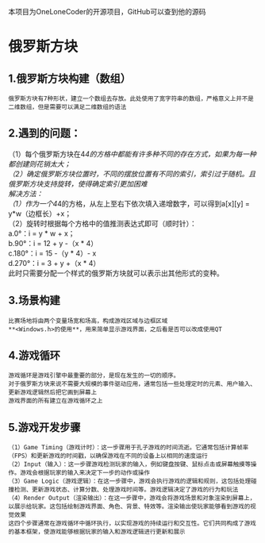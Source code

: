 本项目为OneLoneCoder的开源项目，GitHub可以查到他的源码

# 俄罗斯方块
 ## 1.俄罗斯方块构建（数组）
	俄罗斯方块有7种形状，建立一个数组去存放。此处使用了宽字符串的数组，严格意义上并不是二维数组，但是需要可以满足二维数组的语法  
 ## 2.遇到的问题：  
   （1）每个俄罗斯方块在4*4的方格中都能有许多种不同的存在方式，如果为每一种都创建则花销太大；  
   （2）确定俄罗斯方块位置时，不同的摆放位置有不同的索引，索引过于随机。且俄罗斯方块支持旋转，使得确定索引更加困难  
   解决方法：  
   （1）作为一个4*4的方格，从左上至右下依次填入递增数字，可以得到a[x][y] = y*w（边框长）+x；  
   （2）旋转时根据每个方格中的值推测表达式即可（顺时针）：  
		a.0°：i = y * w + x；  
		b.90°：i = 12 + y -（x * 4）  
		c.180°：i = 15 -（y * 4）- x  
		d.270°：i = 3 + y +（x * 4）  
		此时只需要分配一个样式的俄罗斯方块就可以表示出其他形式的变种。  
 ## 3.场景构建
	比赛场地将由两个变量场宽和场高，构成游戏区域与边框区域
	**<Windows.h>的使用**，用来简单显示游戏界面，之后看是否可以改成使用QT
 ## 4.游戏循环
	游戏循环是游戏引擎中最重要的部分，是现在发生的一切的顺序。
	对于俄罗斯方块来说不需要大规模的事件驱动应用，通常包括一些处理定时的元素、用户输入、更新游戏逻辑然后把它画到屏幕上
	游戏界面的所有建立在游戏循环之上
 ## 5.游戏开发步骤
	（1）Game Timing（游戏计时）：这一步骤用于孔子游戏的时间流逝。它通常包括计算帧率（FPS）和更新游戏的时间戳，以确保游戏在不同的设备上以相同的速度运行
	（2）Input（输入）：这一步骤游戏检测玩家的输入，例如键盘按键、鼠标点击或屏幕触摸等操作。游戏会根据玩家的输入来决定下一步的动作或操作
	（3）Game Logic（游戏逻辑）：在这一步骤中，游戏会执行游戏的逻辑和规则，这包括处理碰撞检测、更新游戏状态、计算分数、处理游戏时间等。游戏逻辑决定了游戏的行为和玩法
	（4）Render Output（渲染输出）：在这一步骤中，游戏会将游戏场景和对象渲染到屏幕上，以展示给玩家。这包括绘制游戏界面、角色、背景、特效等。渲染输出使玩家能够看到游戏的视觉效果
	这四个步骤通常在游戏循环中循环执行，以实现游戏的持续运行和交互性。它们共同构成了游戏的基本框架，使游戏能够根据玩家的输入和游戏逻辑进行更新和展示

